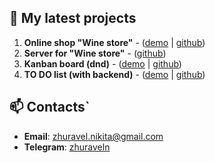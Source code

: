 ## 🌱 My latest projects

1. **Online shop "Wine store"** - ([demo](https://wine-store-client.vercel.app/) | [github](https://github.com/zhuraveln/wine-store-client))
2. **Server for "Wine store"** - ([github](https://github.com/zhuraveln/wine-store-server))
3. **Kanban board (dnd)** - ([demo](https://kanban-board-alpha.vercel.app/) | [github](https://github.com/zhuraveln/kanban-board))
4. **TO DO list (with backend)** - ([demo](https://to-do-list-one-umber-65.vercel.app/) | [github](https://github.com/zhuraveln/to-do-list))

## 📫 Contacts`

- **Email**: zhuravel.nikita@gmail.com
- **Telegram**: [zhuraveln](https://t.me/zhuraveln)
